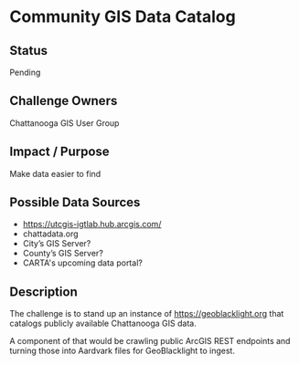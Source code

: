# Community GIS Data Catalog 

## Status
Pending

## Challenge Owners
Chattanooga GIS User Group

## Impact / Purpose
Make data easier to find

## Possible Data Sources
- https://utcgis-igtlab.hub.arcgis.com/
- chattadata.org 
- City’s GIS Server?
- County’s GIS Server?
- CARTA's upcoming data portal?

## Description
The challenge is to stand up an instance of https://geoblacklight.org that catalogs publicly available Chattanooga GIS data.

A component of that would be crawling public ArcGIS REST endpoints and turning those into Aardvark files for GeoBlacklight to ingest.
